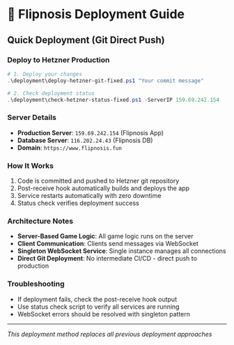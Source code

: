 # 🚀 Flipnosis Deployment Guide

## Quick Deployment (Git Direct Push)

### Deploy to Hetzner Production
```powershell
# 1. Deploy your changes
.\deployment\deploy-hetzner-git-fixed.ps1 "Your commit message"

# 2. Check deployment status
.\deployment\check-hetzner-status-fixed.ps1 -ServerIP 159.69.242.154
```

### Server Details
- **Production Server**: `159.69.242.154` (Flipnosis App)
- **Database Server**: `116.202.24.43` (Flipnosis DB)
- **Domain**: `https://www.flipnosis.fun`

### How It Works
1. Code is committed and pushed to Hetzner git repository
2. Post-receive hook automatically builds and deploys the app
3. Service restarts automatically with zero downtime
4. Status check verifies deployment success

### Architecture Notes
- **Server-Based Game Logic**: All game logic runs on the server
- **Client Communication**: Clients send messages via WebSocket
- **Singleton WebSocket Service**: Single instance manages all connections
- **Direct Git Deployment**: No intermediate CI/CD - direct push to production

### Troubleshooting
- If deployment fails, check the post-receive hook output
- Use status check script to verify all services are running
- WebSocket errors should be resolved with singleton pattern

---
*This deployment method replaces all previous deployment approaches*
